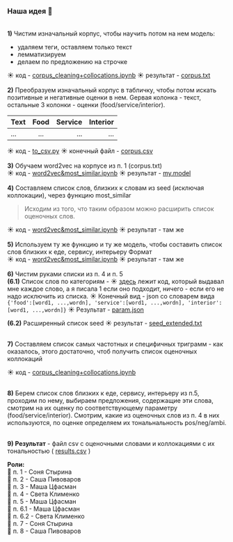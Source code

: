 ### Наша идея 🚽
<br />**1)** Чистим изначальный корпус, чтобы научить потом на нем модель: 
  * удаляем теги, оставляем только текст
  * лемматизируем
  * делаем по предложению на строчке

☀  код - 
[corpus_cleaning+collocations.ipynb](corpus%20cleaning%20+%20collocations.ipynb)
☀  результат - 
[corpus.txt](https://drive.google.com/file/d/1M0gFiuZGunLa1v96ZawhI6S9f9Kv604a/view?usp=sharing)
<br /><br /> **2)** Преобразуем изначальный корпус в табличку, чтобы потом искать позитивные и негативные оценки в нем. Gервая колонка - текст, остальные 3 колонки - оценки (food/service/interior). 

| Text | Food | Service | Interior |
| --- |:---:| ---:|-----:|
| ...|...| ...|...|

☀ код - 
[to_csv.py](to_csv.py)
☀ конечный файл - 
[corpus.csv](corpus.csv)
<br />
<br />
**3)** Обучаем word2vec на корпусе из п. 1 (corpus.txt)
<br /> ☀ код - 
[word2vec&most_similar.ipynb](word2vec%20&%20most_similar%20lists.ipynb)
☀ результат - 
[my.model](my.model)
<br />
<br />
**4)** Составляем список слов, близких к словам из seed (исключая коллокации), через функцию most_similar
> Исходим из того, что таким образом можно расширить список оценочных слов.

 ☀ код - [word2vec&most_similar.ipynb](word2vec%20&%20most_similar%20lists.ipynb)
 ☀ результат - там же
<br />
<br />
**5)** Используем ту же функцию и ту же модель, чтобы составить список слов близких к еде, сервису, интерьеру
Формат
<br /> ☀ код - 
[word2vec&most_similar.ipynb](word2vec%20&%20most_similar%20lists.ipynb)
 ☀ результат - там же
<br />
<br />
**6)** Чистим руками списки из п. 4 и п. 5
<br />
**(6.1)** Список слов по категориям  -  ☀ [здесь](word2vec%20&%20most_similar%20lists.ipynb)
лежит код, который выдавал мне каждое слово, а я писала 1 если оно подходит, ничего - если его не надо исключить из списка.  ☀ Конечный вид - json со словарем вида `{'food':[word1, ...,wordn], 'service':[word1, ...,wordn], 'interior':[word1, ...,wordn]}` ☀ Результат -
[param.json](param.json)


**(6.2)** Расширенный список seed ☀ результат - 
[seed_extended.txt](seed_extended.txt)  

<br /> **7)** Составляем список самых частотных и специфичных триграмм - как оказалось, этого достаточно, чтоб получить список оценочных коллокаций

☀ код - 
[corpus_cleaning+collocations.ipynb](corpus%20cleaning%20+%20collocations.ipynb)

<br /> **8)** Берем список слов близких к еде, сервису, интерьеру из п.5, проходим по нему, выбираем предложения, содержащие эти слова, смотрим на их оценку по соответствующему параметру (food/service/interior). Смотрим, какие из оценочных слов из п. 4 в них используются, по оценке определяем их тональнальность pos/neg/ambi.

<br /> **9) Результат**  - файл csv с оценочными словами и коллокациями с их тональностью (
[results.csv](results.csv)
)
<br />


**Роли:** <br />
🚀 п. 1 - Соня Стырина <br />
🚀 п. 2 - Саша Пивоваров <br />
🚀 п. 3 - Маша Цфасман <br />
🚀 п. 4 - Света Клименко <br />
🚀 п. 5 - Маша Цфасман <br />
🚀 п. 6.1 - Маша Цфасман <br />
🚀 п. 6.2 - Света Клименко <br />
🚀 п. 7 - Соня Стырина <br />
🚀 п. 8 - Саша Пивоваров <br />




